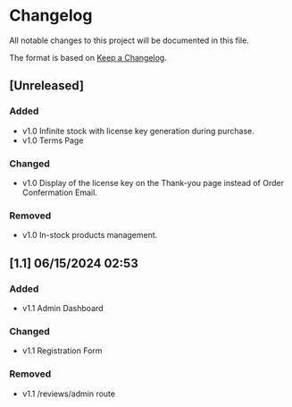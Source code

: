 # Changelog

All notable changes to this project will be documented in this file.

The format is based on [Keep a Changelog](https://keepachangelog.com/en/1.0.0/).

## [Unreleased]

### Added
- v1.0 Infinite stock with license key generation during purchase.
- v1.0 Terms Page

### Changed
- v1.0 Display of the license key on the Thank-you page instead of Order Confermation Email.

### Removed
- v1.0 In-stock products management.

## [1.1] 06/15/2024 02:53

### Added
- v1.1 Admin Dashboard

### Changed
- v1.1 Registration Form

### Removed
- v1.1 /reviews/admin route